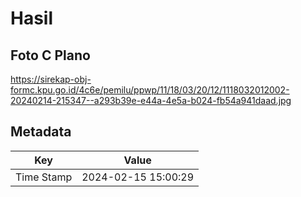 # Hasil

## Foto C Plano

https://sirekap-obj-formc.kpu.go.id/4c6e/pemilu/ppwp/11/18/03/20/12/1118032012002-20240214-215347--a293b39e-e44a-4e5a-b024-fb54a941daad.jpg


## Metadata

| Key        | Value               |
| ---------- | ------------------- |
| Time Stamp | 2024-02-15 15:00:29 |



